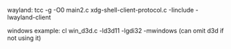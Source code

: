 wayland: tcc -g -O0 main2.c xdg-shell-client-protocol.c -Iinclude -lwayland-client

windows example: cl win_d3d.c -ld3d11 -lgdi32 -mwindows
(can omit d3d if not using it)

